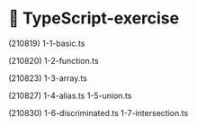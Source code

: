 # 🚩 TypeScript-exercise

(210819) 1-1-basic.ts

(210820) 1-2-function.ts

(210823) 1-3-array.ts

(210827) 1-4-alias.ts 1-5-union.ts

(210830) 1-6-discriminated.ts 1-7-intersection.ts
